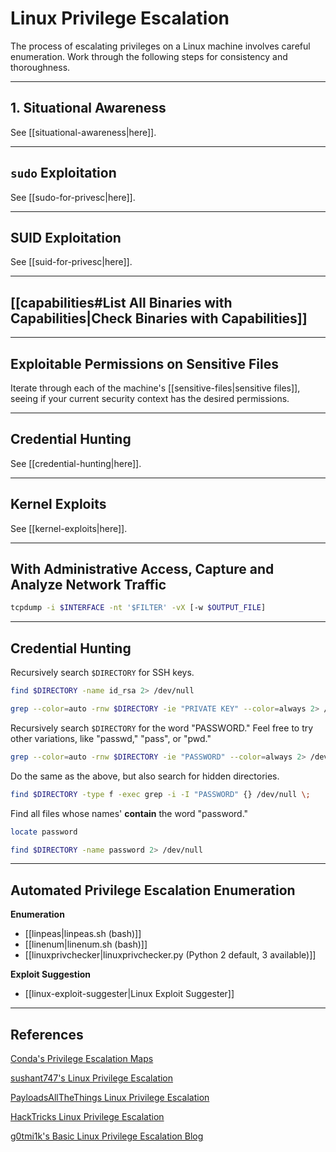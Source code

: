 # Linux Privilege Escalation

The process of escalating privileges on a Linux machine involves careful enumeration. Work through the following steps for consistency and thoroughness.

---

## 1. Situational Awareness

See [[situational-awareness|here]].

---

## `sudo` Exploitation

See [[sudo-for-privesc|here]].

---

## SUID Exploitation

See [[suid-for-privesc|here]].

---

## [[capabilities#List All Binaries with Capabilities|Check Binaries with Capabilities]]

---

## Exploitable Permissions on Sensitive Files

Iterate through each of the machine's [[sensitive-files|sensitive files]], seeing if your current security context has the desired permissions.

---

## Credential Hunting

See [[credential-hunting|here]].

---

## Kernel Exploits

See [[kernel-exploits|here]].

---

## With Administrative Access, Capture and Analyze Network Traffic

```bash
tcpdump -i $INTERFACE -nt '$FILTER' -vX [-w $OUTPUT_FILE]
```

---

## Credential Hunting

Recursively search `$DIRECTORY` for SSH keys.

```bash
find $DIRECTORY -name id_rsa 2> /dev/null
```

```bash
grep --color=auto -rnw $DIRECTORY -ie "PRIVATE KEY" --color=always 2> /dev/null
```

Recursively search `$DIRECTORY` for the word "PASSWORD." Feel free to try other variations, like "passwd," "pass", or "pwd."

```bash
grep --color=auto -rnw $DIRECTORY -ie "PASSWORD" --color=always 2> /dev/null
```

Do the same as the above, but also search for hidden directories.

```bash
find $DIRECTORY -type f -exec grep -i -I "PASSWORD" {} /dev/null \;
```

Find all files whose names' **contain** the word "password."

```bash
locate password
```

```bash
find $DIRECTORY -name password 2> /dev/null
```

---

## Automated Privilege Escalation Enumeration

**Enumeration**

- [[linpeas|linpeas.sh (bash)]]
- [[linenum|linenum.sh (bash)]]
- [[linuxprivchecker|linuxprivchecker.py (Python 2 default, 3 available)]]

**Exploit Suggestion**
- [[linux-exploit-suggester|Linux Exploit Suggester]]

---

## References

[Conda's Privilege Escalation Maps](https://github.com/C0nd4/OSCP-Priv-Esc)

[sushant747's Linux Privilege Escalation](https://sushant747.gitbooks.io/total-oscp-guide/content/privilege_escalation_-_linux.html)

[PayloadsAllTheThings Linux Privilege Escalation](https://github.com/swisskyrepo/PayloadsAllTheThings/blob/master/Methodology%20and%20Resources/Linux%20-%20Privilege%20Escalation.md)

[HackTricks Linux Privilege Escalation](https://book.hacktricks.xyz/linux-unix/privilege-escalation)

[g0tmi1k's Basic Linux Privilege Escalation Blog](https://blog.g0tmi1k.com/2011/08/basic-linux-privilege-escalation/)
